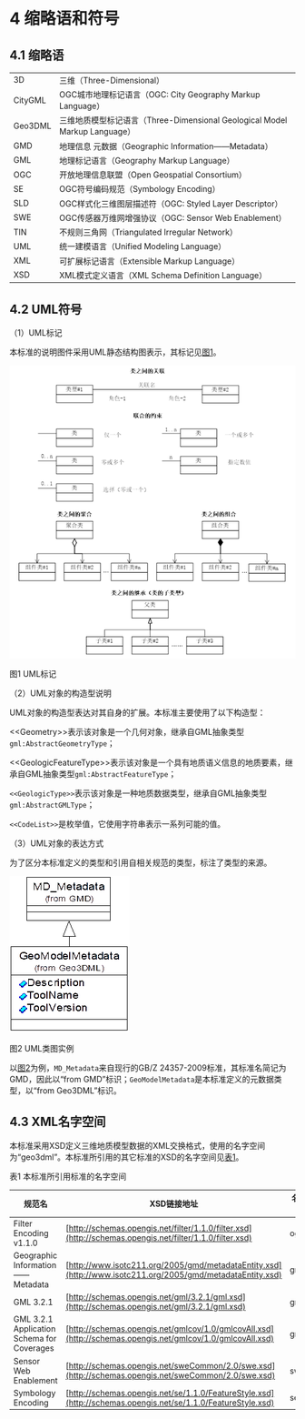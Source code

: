 # 4 缩略语和符号

## 4.1 缩略语

|||
|---|---|
|3D|三维（Three-Dimensional）|
|CityGML|OGC城市地理标记语言（OGC: City Geography Markup Language）|
|Geo3DML|三维地质模型标记语言（Three-Dimensional Geological Model Markup Language）|
|GMD|地理信息 元数据（Geographic Information——Metadata）|
|GML|地理标记语言（Geography Markup Language）|
|OGC|开放地理信息联盟（Open Geospatial Consortium）|
|SE|OGC符号编码规范（Symbology Encoding）|
|SLD|OGC样式化三维图层描述符（OGC: Styled Layer Descriptor）|
|SWE|OGC传感器万维网增强协议（OGC: Sensor Web Enablement）|
|TIN|不规则三角网（Triangulated Irregular Network）|
|UML|统一建模语言（Unified Modeling Language）|
|XML|可扩展标记语言（Extensible Markup Language）|
|XSD|XML模式定义语言（XML Schema Definition Language）|

## 4.2 UML符号

（1）UML标记

本标准的说明图件采用UML静态结构图表示，其标记见[图1](#pic-1)。

![图1 UML标记](./pictures/4-1.png)

<caption><a name="pic-1">图1 UML标记</a></caption>

（2）UML对象的构造型说明

UML对象的构造型表达对其自身的扩展。本标准主要使用了以下构造型：

\<\<Geometry\>\>表示该对象是一个几何对象，继承自GML抽象类型`gml:AbstractGeometryType`；

\<\<GeologicFeatureType\>\>表示该对象是一个具有地质语义信息的地质要素，继承自GML抽象类型`gml:AbstractFeatureType`；

`<<GeologicType>>`表示该对象是一种地质数据类型，继承自GML抽象类型`gml:AbstractGMLType`；

`<<CodeList>>`是枚举值，它使用字符串表示一系列可能的值。

（3）UML对象的表达方式

为了区分本标准定义的类型和引用自相关规范的类型，标注了类型的来源。

![图2 UML类图实例](./pictures/4-2.png)

<caption><a name="pic-2">图2 UML类图实例</a></caption>

以[图2](#pic-2)为例，`MD_Metadata`来自现行的GB/Z 24357-2009标准，其标准名简记为GMD，因此以“from GMD”标识；`GeoModelMetadata`是本标准定义的元数据类型，以“from Geo3DML”标识。

## 4.3 XML名字空间

本标准采用XSD定义三维地质模型数据的XML交换格式，使用的名字空间为“geo3dml”。本标准所引用的其它标准的XSD的名字空间见[表1](#tbl-1)。

<caption><a name="tbl-1">表1 本标准所引用标准的名字空间</a></caption>

|规范名|XSD链接地址|名字空间|
|---|---|---|
|Filter Encoding v1.1.0|[http://schemas.opengis.net/filter/1.1.0/filter.xsd](http://schemas.opengis.net/filter/1.1.0/filter.xsd)|ogc|
|Geographic Information——Metadata|[http://www.isotc211.org/2005/gmd/metadataEntity.xsd](http://www.isotc211.org/2005/gmd/metadataEntity.xsd)|gmd|
|GML 3.2.1|[http://schemas.opengis.net/gml/3.2.1/gml.xsd](http://schemas.opengis.net/gml/3.2.1/gml.xsd)|gml|
|GML 3.2.1 Application Schema for Coverages|[http://schemas.opengis.net/gmlcov/1.0/gmlcovAll.xsd](http://schemas.opengis.net/gmlcov/1.0/gmlcovAll.xsd)|gmlcov|
|Sensor Web Enablement|[http://schemas.opengis.net/sweCommon/2.0/swe.xsd](http://schemas.opengis.net/sweCommon/2.0/swe.xsd)|swe|
|Symbology Encoding|[http://schemas.opengis.net/se/1.1.0/FeatureStyle.xsd](http://schemas.opengis.net/se/1.1.0/FeatureStyle.xsd)|se|
